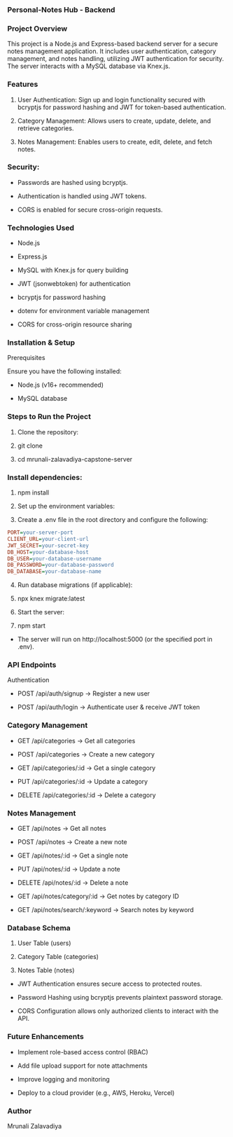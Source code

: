 
### Personal-Notes Hub - Backend

### Project Overview


This project is a Node.js and Express-based backend server for a secure notes management application. It includes user authentication, category management, and notes handling, utilizing JWT authentication for security. The server interacts with a MySQL database via Knex.js.

### Features

1. User Authentication: Sign up and login functionality secured with bcryptjs for password hashing and JWT for     token-based authentication.

2. Category Management: Allows users to create, update, delete, and retrieve categories.

3. Notes Management: Enables users to create, edit, delete, and fetch notes.

### Security:

- Passwords are hashed using bcryptjs.

- Authentication is handled using JWT tokens.

- CORS is enabled for secure cross-origin requests.

### Technologies Used

- Node.js

- Express.js

- MySQL with Knex.js for query building

- JWT (jsonwebtoken) for authentication

- bcryptjs for password hashing

- dotenv for environment variable management

- CORS for cross-origin resource sharing

### Installation & Setup

Prerequisites

Ensure you have the following installed:

- Node.js (v16+ recommended)

- MySQL database

### Steps to Run the Project

1. Clone the repository:

2. git clone <repository-url>
3. cd mrunali-zalavadiya-capstone-server

### Install dependencies:

1. npm install

2. Set up the environment variables:

3. Create a .env file in the root directory and configure the following:

```ini
PORT=your-server-port
CLIENT_URL=your-client-url
JWT_SECRET=your-secret-key
DB_HOST=your-database-host
DB_USER=your-database-username
DB_PASSWORD=your-database-password
DB_DATABASE=your-database-name
```

4. Run database migrations (if applicable):

5. npx knex migrate:latest

6. Start the server:

7. npm start

- The server will run on http://localhost:5000 (or the specified port in .env).

### API Endpoints

Authentication

- POST /api/auth/signup → Register a new user

- POST /api/auth/login → Authenticate user & receive JWT token

### Category Management

- GET /api/categories → Get all categories

- POST /api/categories → Create a new category

- GET /api/categories/:id → Get a single category

- PUT /api/categories/:id → Update a category

- DELETE /api/categories/:id → Delete a category

### Notes Management

- GET /api/notes → Get all notes

- POST /api/notes → Create a new note

- GET /api/notes/:id → Get a single note

- PUT /api/notes/:id → Update a note

- DELETE /api/notes/:id → Delete a note

- GET /api/notes/category/:id → Get notes by category ID

- GET /api/notes/search/:keyword → Search notes by keyword

### Database Schema

1. User Table (users)

2. Category Table (categories)

3. Notes Table (notes)

- JWT Authentication ensures secure access to protected routes.

- Password Hashing using bcryptjs prevents plaintext password storage.

- CORS Configuration allows only authorized clients to interact with the API.

### Future Enhancements

- Implement role-based access control (RBAC)

- Add file upload support for note attachments

- Improve logging and monitoring

- Deploy to a cloud provider (e.g., AWS, Heroku, Vercel)

### Author

Mrunali Zalavadiya